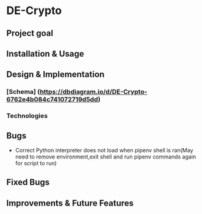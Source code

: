 # DE-Crypto

## Project goal


## Installation & Usage

## Design & Implementation
### [Schema] (https://dbdiagram.io/d/DE-Crypto-6762e4b084c741072719d5dd)



### Technologies


## Bugs
* Correct Python interpreter does not load when pipenv shell is ran(May need to remove environment,exit shell and run pipenv commands again for script to run)


## Fixed Bugs


## Improvements & Future Features








